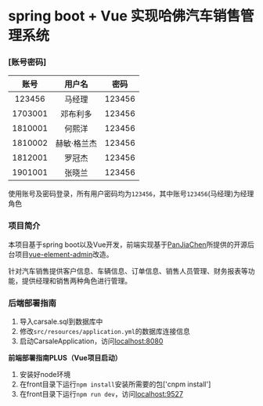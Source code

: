 # spring boot + Vue 实现哈佛汽车销售管理系统

### [账号密码]
账号 | 用户名 | 密码
|:---:|:---:|:---:|
123456	| 马经理 | 123456
1703001	| 邓布利多 | 123456
1810001	| 何熙洋 | 123456
1810002 | 赫敏·格兰杰 | 123456
1812001	| 罗冠杰 | 123456
1901001 | 张晓兰 | 123456

使用账号及密码登录，所有用户密码均为`123456`，其中账号`123456`(马经理)为经理角色

### 项目简介
本项目基于spring boot以及Vue开发，前端实现基于[PanJiaChen](https://github.com/PanJiaChen)所提供的开源后台项目[vue-element-admin](https://github.com/PanJiaChen/vue-element-admin)改造。

针对汽车销售提供客户信息、车辆信息、订单信息、销售人员管理、财务报表等功能，提供经理和销售两种角色进行管理。

### 后端部署指南
1. 导入carsale.sql到数据库中
2. 修改`src/resources/application.yml`的数据库连接信息
3. 启动CarsaleApplication，访问[localhost:8080](localhost:8080)

**前端部署指南PLUS（Vue项目启动）**

1. 安装好node环境
2. 在front目录下运行`npm install`安装所需要的包['cnpm install']
3. 在front目录下运行`npm run dev`，访问[localhost:9527](localhost:9527)
